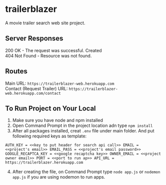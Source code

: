 # trailerblazer

A movie trailer search web site project.

## Server Responses

200 OK - The request was successful.  Created  
404 Not Found - Resource was not found.

## Routes
  Main URL: `https://trailerblazer-web.herokuapp.com`  
  Contact (Request Trailer) URL: `https://trailerblazer-web.herokuapp.com/contact`
 
## To Run Project on Your Local

1) Make sure you have node and npm installed  
2) Open Command Prompt in the project location adn type `npm install`  
3) After all packages installed, creat `.env` file under main folder. And put following required keys as template:  

`
AUTH_KEY = <<key to put header for search api call>>
    EMAIL = <<project's email>>
        EMAIL_PASS = <<project's email password>>
            GOOGLE_RECAPTCA_KEY = <<google recaptcha key>>
                OWNER_EMAIL = <<project owner email>>
                    PORT = <<port to run ap>>
                      API_URL = https://trailerblazer.herokuapp.com 
`

4) After creating the file, on Command Prompt type `node app.js` or `nodemon app.js` if you are using nodemon to run apps.
